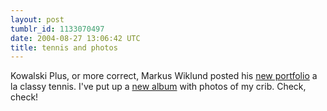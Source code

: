```yaml
---
layout: post
tumblr_id: 1133070497
date: 2004-08-27 13:06:42 UTC
title: tennis and photos
---
```


Kowalski Plus, or more correct, Markus Wiklund posted his <a href="http://www.kowalskiplus.com/" target="_blank">new portfolio</a> a la classy tennis. I've put up a <a href="/rp14/photo/misc/Theme_-_My_Crib/">new album</a> with photos of my crib. Check, check!
